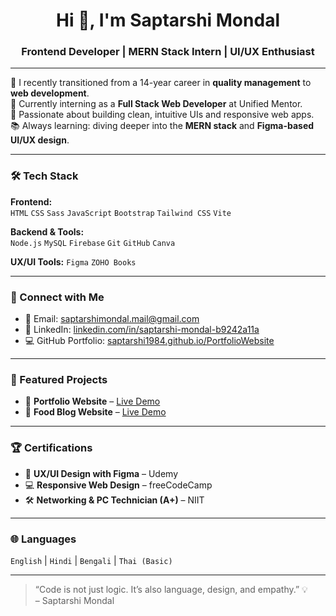 <!-- GitHub README.md for Saptarshi Mondal -->

<h1 align="center">Hi 👋, I'm Saptarshi Mondal</h1>
<h3 align="center">Frontend Developer | MERN Stack Intern | UI/UX Enthusiast</h3>

---

🌱 I recently transitioned from a 14-year career in **quality management** to **web development**.  
🚀 Currently interning as a **Full Stack Web Developer** at Unified Mentor.  
🎨 Passionate about building clean, intuitive UIs and responsive web apps.  
📚 Always learning: diving deeper into the **MERN stack** and **Figma-based UI/UX design**.

---

### 🛠️ Tech Stack

**Frontend:**  
`HTML` `CSS` `Sass` `JavaScript` `Bootstrap` `Tailwind CSS` `Vite`

**Backend & Tools:**  
`Node.js` `MySQL` `Firebase` `Git` `GitHub` `Canva` 

**UX/UI Tools:**
`Figma` `ZOHO Books`

---

### 🔗 Connect with Me

- 📧 Email: [saptarshimondal.mail@gmail.com](mailto:saptarshimondal.mail@gmail.com)  
- 💼 LinkedIn: [linkedin.com/in/saptarshi-mondal-b9242a11a](https://www.linkedin.com/in/saptarshi-mondal-b9242a11a/)  
- 💻 GitHub Portfolio: [saptarshi1984.github.io/PortfolioWebsite](https://saptarshi1984.github.io/PortfolioWebsite/)

---

### 📌 Featured Projects

- 🔹 **Portfolio Website** – [Live Demo](https://saptarshi1984.github.io/PortfolioWebsite/)  
- 🔹 **Food Blog Website** – [Live Demo](https://saptarshi1984.github.io/UM-BlogWebsite/) 

---

### 🏆 Certifications

- 🧩 **UX/UI Design with Figma** – Udemy  
- 💻 **Responsive Web Design** – freeCodeCamp  
- 🛠️ **Networking & PC Technician (A+)** – NIIT  

---

### 🌐 Languages

`English` | `Hindi` | `Bengali` | `Thai (Basic)`

---

> “Code is not just logic. It’s also language, design, and empathy.” 💡  
> – Saptarshi Mondal

